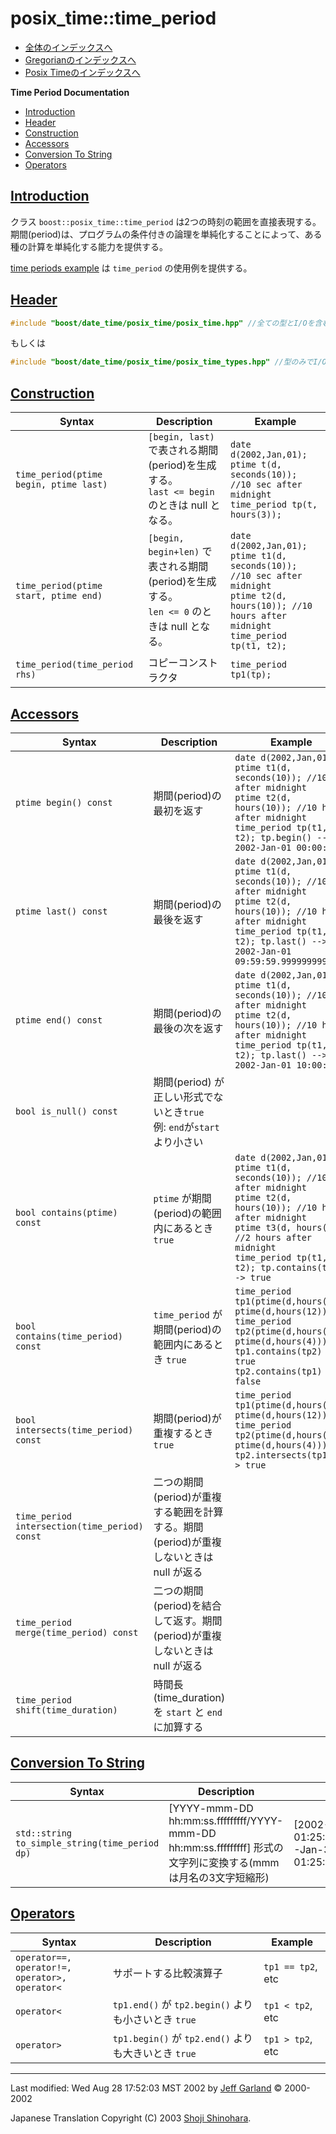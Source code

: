# posix_time::time_period

- [全体のインデックスへ](../date_time.md)
- [Gregorianのインデックスへ](gregorian.md)
- [Posix Timeのインデックスへ](posix_time.md)

**Time Period Documentation**

- [Introduction](#introduction)
- [Header](#header)
- [Construction](#construction)
- [Accessors](#accessors)
- [Conversion To String](#conversion-to-string)
- [Operators](#operators)


## <a name="introduction" href="#introduction">Introduction</a>
クラス `boost::posix_time::time_period` は2つの時刻の範囲を直接表現する。 期間(period)は、プログラムの条件付きの論理を単純化することによって、ある種の計算を単純化する能力を提供する。

[time periods example](time_periods.cpp.md) は `time_period` の使用例を提供する。


## <a name="header" href="#header">Header</a>
```cpp
#include "boost/date_time/posix_time/posix_time.hpp" //全ての型とI/Oを含む
```

もしくは

```cpp
#include "boost/date_time/posix_time/posix_time_types.hpp" //型のみでI/Oは含まない
```


## <a name="construction" href="#construction">Construction</a>

| Syntax | Description | Example |
|--------|-------------|---------|
| `time_period(ptime begin, ptime last)` | `[begin, last)` で表される期間(period)を生成する。<br/> `last <= begin` のときは null となる。 | `date d(2002,Jan,01);`<br/> `ptime t(d, seconds(10)); //10 sec after midnight`<br/> `time_period tp(t, hours(3));` |
| `time_period(ptime start, ptime end)` | `[begin, begin+len)` で表される期間(period)を生成する。<br/> `len <= 0` のときは null となる。 | `date d(2002,Jan,01);`<br/> `ptime t1(d, seconds(10)); //10 sec after midnight`<br/> `ptime t2(d, hours(10)); //10 hours after midnight`<br/> `time_period tp(t1, t2);` |
| `time_period(time_period rhs)` | コピーコンストラクタ | `time_period tp1(tp);` |


## <a name="accessors" href="#accessors">Accessors</a>

| Syntax | Description | Example |
|--------|-------------|---------|
| `ptime begin() const` | 期間(period)の最初を返す | `date d(2002,Jan,01);`<br/> `ptime t1(d, seconds(10)); //10 sec after midnight`<br/> `ptime t2(d, hours(10)); //10 hours after midnight`<br/> `time_period tp(t1, t2); tp.begin() --> 2002-Jan-01 00:00:10` |
| `ptime last() const` | 期間(period)の最後を返す | `date d(2002,Jan,01);`<br/> `ptime t1(d, seconds(10)); //10 sec after midnight`<br/> `ptime t2(d, hours(10)); //10 hours after midnight`<br/> `time_period tp(t1, t2); tp.last() --> 2002-Jan-01 09:59:59.999999999` |
| `ptime end() const` | 期間(period)の最後の次を返す | `date d(2002,Jan,01);`<br/> `ptime t1(d, seconds(10)); //10 sec after midnight`<br/> `ptime t2(d, hours(10)); //10 hours after midnight`<br/> `time_period tp(t1, t2); tp.last() --> 2002-Jan-01 10:00:00` |
| `bool is_null() const` | 期間(period) が正しい形式でないとき`true`<br/> 例: `end`が`start`より小さい | |
| `bool contains(ptime) const` | `ptime` が期間(period)の範囲内にあるとき `true` | `date d(2002,Jan,01);`<br/> `ptime t1(d, seconds(10)); //10 sec after midnight`<br/> `ptime t2(d, hours(10)); //10 hours after midnight`<br/> `ptime t3(d, hours(2)); //2 hours after midnight`<br/> `time_period tp(t1, t2); tp.contains(t3) --> true` |
| `bool contains(time_period) const` | `time_period` が期間(period)の範囲内にあるとき `true` | `time_period tp1(ptime(d,hours(1)), ptime(d,hours(12)));`<br/> `time_period tp2(ptime(d,hours(2)), ptime(d,hours(4)));`<br/> `tp1.contains(tp2) --> true`<br/> `tp2.contains(tp1) --> false` |
| `bool intersects(time_period) const` | 期間(period)が重複するとき `true` | `time_period tp1(ptime(d,hours(1)), ptime(d,hours(12)));`<br/> `time_period tp2(ptime(d,hours(2)), ptime(d,hours(4)));`<br/> `tp2.intersects(tp1) --> true` |
| `time_period intersection(time_period) const` | 二つの期間(period)が重複する範囲を計算する。期間(period)が重複しないときは null が返る | |
| `time_period merge(time_period) const` | 二つの期間(period)を結合して返す。期間(period)が重複しないときは null が返る | |
| `time_period shift(time_duration)` | 時間長(time_duration)を `start` と `end` に加算する | |


## <a name="conversion-to-string" href="#conversion-to-string">Conversion To String</a>

| Syntax | Description | Example |
|--------|-------------|---------|
| `std::string to_simple_string(time_period dp)` | [YYYY-mmm-DD hh:mm:ss.fffffffff/YYYY-mmm-DD hh:mm:ss.fffffffff] 形式の文字列に変換する(mmm は月名の3文字短縮形) | [2002-Jan-01 01:25:10.000000001/2002-Jan-31 01:25:10.123456789] |


## <a name="operators" href="#operators">Operators</a>

| Syntax | Description | Example |
|--------|-------------|---------|
| `operator==, operator!=,`<br/> `operator>, operator<` | サポートする比較演算子 | `tp1 == tp2`, etc |
| `operator<` | `tp1.end()` が `tp2.begin()` よりも小さいとき `true` | `tp1 < tp2`, etc |
| `operator>` | `tp1.begin()` が `tp2.end()` よりも大きいとき `true` | `tp1 > tp2`, etc |


***
Last modified: Wed Aug 28 17:52:03 MST 2002 by [Jeff Garland](mailto:jeff@crystalclearsoftware.com) © 2000-2002 

Japanese Translation Copyright (C) 2003 [Shoji Shinohara](mailto:sshino@cppll.jp).


